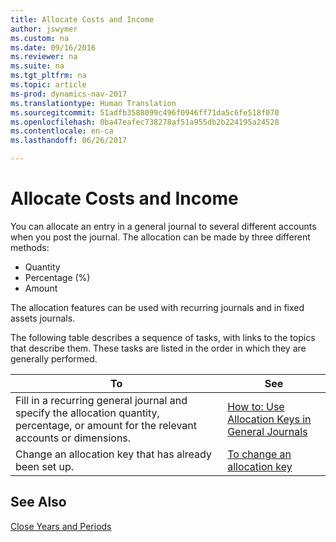 ```yaml
---
title: Allocate Costs and Income
author: jswymer
ms.custom: na
ms.date: 09/16/2016
ms.reviewer: na
ms.suite: na
ms.tgt_pltfrm: na
ms.topic: article
ms-prod: dynamics-nav-2017
ms.translationtype: Human Translation
ms.sourcegitcommit: 51adfb3588099c496f0946ff71da5c6fe518f070
ms.openlocfilehash: 0ba47eafec738278af51a955db2b224195a24528
ms.contentlocale: en-ca
ms.lasthandoff: 06/26/2017

---
```

# <a name="allocate-costs-and-income"></a>Allocate Costs and Income
You can allocate an entry in a general journal to several different accounts when you post the journal. The allocation can be made by three different methods:

- Quantity
- Percentage (%)
- Amount

The allocation features can be used with recurring journals and in fixed assets journals.
<!--You can also distribute the cost or revenue of a line to an intercompany partner when you post a sales or purchase document. When you post the document, a line will be posted in your general journal, and a corresponding line will be created in the intercompany outbox.-->

The following table describes a sequence of tasks, with links to the topics that describe them. These tasks are listed in the order in which they are generally performed.

|To |See |
|---|----|
|Fill in a recurring general journal and specify the allocation quantity, percentage, or amount for the relevant accounts or dimensions.|[How to: Use Allocation Keys in General Journals](ui-how-use-allocation-keys-general-journals.md)|
|Change an allocation key that has already been set up.|[To change an allocation key](ui-how-use-allocation-keys-general-journals.md)|

## <a name="see-also"></a>See Also
[Close Years and Periods](year-close-years-periods.md)

